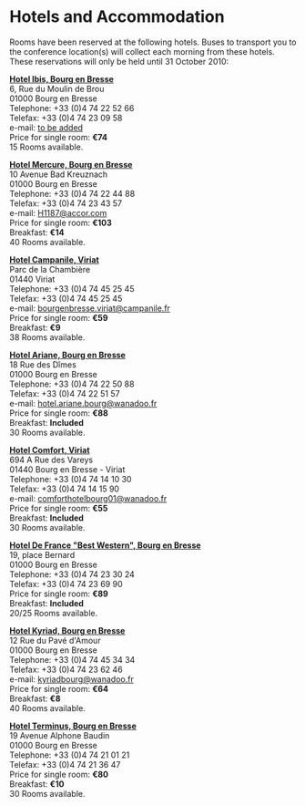 # Hotels and Accommodation

Rooms have been reserved at the following hotels. Buses to transport you to the conference location(s) will collect each morning from these hotels. These reservations will only be held until 31 October 2010:

**[Hotel Ibis, Bourg en Bresse](http://www.ibishotel.com/gb/hotel-0603-ibis-bourg-en-bresse/index.shtml)**   
6, Rue du Moulin de Brou  
01000 Bourg en Bresse  
Telephone: +33 (0)4 74 22 52 66  
Telefax: +33 (0)4 74 23 09 58    
e-mail: [to be added](mailto:info@ritterbruchsal.de?subject=4M_ICOMM_2009_Conference)  
Price for single room: **€74**  
15 Rooms available.
    

  
**[Hotel Mercure, Bourg en Bresse](http://www.mercure.com/gb/hotel-1187-mercure-bourg-en-bresse/print.shtml)**   
10 Avenue Bad Kreuznach  
01000 Bourg en Bresse  
Telephone: +33 (0)4 74 22 44 88  
Telefax: +33 (0)4 74 23 43 57    
e-mail: [H1187@accor.com](mailto:H1187@accor.com?subject=4M2010_Conference)  
Price for single room: **€103**  
Breakfast: **€14**    
40 Rooms available.  

  
  
**[Hotel Campanile, Viriat](http://www.campanile.com/Hotel/en/france/rhone-alpes/ain/bourg-en-bresse/campanile-bourg-en-bresse-viriat.htm)**   
Parc de la Chambière  
01440 Viriat  
Telephone: +33 (0)4 74 45 25 45  
Telefax: +33 (0)4 74 45 25 45    
e-mail: [bourgenbresse.viriat@campanile.fr](mailto:bourgenbresse.viriat@campanile.fr?subject=4M2010_Conference)  
Price for single room: **€59**  
Breakfast: **€9**    
38 Rooms available. 
    
  

**[Hotel Ariane, Bourg en Bresse](http://www.hotel-ariane-bourg.com/index-gb.htm)**   
18 Rue des Dîmes  
01000 Bourg en Bresse  
Telephone: +33 (0)4 74 22 50 88  
Telefax: +33 (0)4 74 22 51 57    
e-mail: [hotel.ariane.bourg@wanadoo.fr](mailto:hotel.ariane.bourg@wanadoo.fr?subject=4M2010_Conference)  
Price for single room: **€88**  
Breakfast: **Included**    
30 Rooms available. 
  
  
  
**[Hotel Comfort, Viriat](http://www.comfort-hotel-bourg-en-bresse.fr/Accueil.htm)**   
694 A Rue des Vareys  
01440 Bourg en Bresse - Viriat  
Telephone: +33 (0)4 74 14 10 30  
Telefax: +33 (0)4 74 14 15 90    
e-mail: [comforthotelbourg01@wanadoo.fr](mailto:comforthotelbourg01@wanadoo.fr?subject=4M2010_Conference)  
Price for single room: **€55**  
Breakfast: **Included**    
30 Rooms available.   
  
  
**[Hotel De France "Best Western", Bourg en Bresse](http://book.bestwestern.com/bestwestern/productInfo.do?propertyCode=93477)**   
19, place Bernard  
01000 Bourg en Bresse  
Telephone: +33 (0)4 74 23 30 24  
Telefax: +33 (0)4 74 23 69 90    
Price for single room: **€89**  
Breakfast: **Included**    
20/25 Rooms available.    
  
  

**[Hotel Kyriad, Bourg en Bresse](http://www.kyriad-bourg-en-bresse-centre.fr/en/index.aspx)**   
12 Rue du Pavé d'Amour  
01000 Bourg en Bresse  
Telephone: +33 (0)4 74 45 34 34  
Telefax: +33 (0)4 74 23 62 46    
e-mail: [kyriadbourg@wanadoo.fr](mailto:kyriadbourg@wanadoo.fr?subject=4M2010_Conference)  
Price for single room: **€64**  
Breakfast: **€8**    
40 Rooms available. 

  
  
**[Hotel Terminus, Bourg en Bresse](http://www.hotel-terminus-bourg.com/?UPATH=0-0-1-0-1-0-1&LANG=en)**   
19 Avenue Alphone Baudin  
01000 Bourg en Bresse  
Telephone: +33 (0)4 74 21 01 21  
Telefax: +33 (0)4 74 21 36 47    
Price for single room: **€80**  
Breakfast: **€10**    
30 Rooms available.   
  
